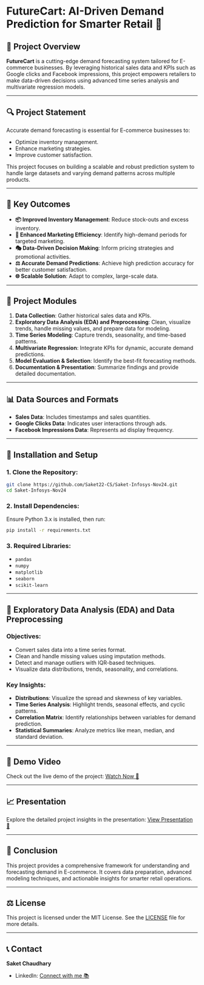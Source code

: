 # FutureCart: AI-Driven Demand Prediction for Smarter Retail 🚀

## 🔬 Project Overview
**FutureCart** is a cutting-edge demand forecasting system tailored for E-commerce businesses. By leveraging historical sales data and KPIs such as Google clicks and Facebook impressions, this project empowers retailers to make data-driven decisions using advanced time series analysis and multivariate regression models.

---

## 🔍 Project Statement
Accurate demand forecasting is essential for E-commerce businesses to:
- Optimize inventory management.
- Enhance marketing strategies.
- Improve customer satisfaction.

This project focuses on building a scalable and robust prediction system to handle large datasets and varying demand patterns across multiple products.

---

## 🌟 Key Outcomes
- **📦 Improved Inventory Management**: Reduce stock-outs and excess inventory.
- **🔧 Enhanced Marketing Efficiency**: Identify high-demand periods for targeted marketing.
- **🎭 Data-Driven Decision Making**: Inform pricing strategies and promotional activities.
- **⚖️ Accurate Demand Predictions**: Achieve high prediction accuracy for better customer satisfaction.
- **🌐 Scalable Solution**: Adapt to complex, large-scale data.

---

## 🔫 Project Modules
1. **Data Collection**: Gather historical sales data and KPIs.
2. **Exploratory Data Analysis (EDA) and Preprocessing**: Clean, visualize trends, handle missing values, and prepare data for modeling.
3. **Time Series Modeling**: Capture trends, seasonality, and time-based patterns.
4. **Multivariate Regression**: Integrate KPIs for dynamic, accurate demand predictions.
5. **Model Evaluation & Selection**: Identify the best-fit forecasting methods.
6. **Documentation & Presentation**: Summarize findings and provide detailed documentation.

---

## 📊 Data Sources and Formats
- **Sales Data**: Includes timestamps and sales quantities.
- **Google Clicks Data**: Indicates user interactions through ads.
- **Facebook Impressions Data**: Represents ad display frequency.

---

## 📝 Installation and Setup

### 1. Clone the Repository:
```bash
git clone https://github.com/Saket22-CS/Saket-Infosys-Nov24.git
cd Saket-Infosys-Nov24
```

### 2. Install Dependencies:
Ensure Python 3.x is installed, then run:
```bash
pip install -r requirements.txt
```

### 3. Required Libraries:
- `pandas`
- `numpy`
- `matplotlib`
- `seaborn`
- `scikit-learn`

---

## 🔄 Exploratory Data Analysis (EDA) and Data Preprocessing
### Objectives:
- Convert sales data into a time series format.
- Clean and handle missing values using imputation methods.
- Detect and manage outliers with IQR-based techniques.
- Visualize data distributions, trends, seasonality, and correlations.

### Key Insights:
- **Distributions**: Visualize the spread and skewness of key variables.
- **Time Series Analysis**: Highlight trends, seasonal effects, and cyclic patterns.
- **Correlation Matrix**: Identify relationships between variables for demand prediction.
- **Statistical Summaries**: Analyze metrics like mean, median, and standard deviation.

---

## 🎥 Demo Video
Check out the live demo of the project: [Watch Now 🎥](https://www.awesomescreenshot.com/video/34943427?key=5f6b5aa355536f0e7ef37ce556cfa928)

---

## 📈 Presentation
Explore the detailed project insights in the presentation: [View Presentation 📄](https://github.com/springboardmentor436z/FutureCart--AI-Driven-Demand-Prediction/blob/main/Saket%20Infosys%20Nov24/Presentation.pdf)

---

## 🔬 Conclusion
This project provides a comprehensive framework for understanding and forecasting demand in E-commerce. It covers data preparation, advanced modeling techniques, and actionable insights for smarter retail operations.

---

## ⚖️ License
This project is licensed under the MIT License. See the [LICENSE](LICENSE) file for more details.

---

## 📞 Contact
**Saket Chaudhary**
- LinkedIn: [Connect with me 📚](https://www.linkedin.com/in/saket-chaudhary)

